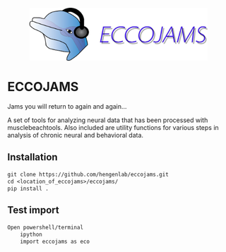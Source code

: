 <!-- ![pic1](eccojams_text_logo.png) -->
<p align="center">
  <img width="80%" src="eccojams_text_logo.png">
</p>

# ECCOJAMS

Jams you will return to again and again...

A set of tools for analyzing neural data that has
been processed with musclebeachtools.  Also included
are utility functions for various steps in analysis
of chronic neural and behavioral data.

## Installation
```
git clone https://github.com/hengenlab/eccojams.git
cd <location_of_eccojams>/eccojams/
pip install .
```

## Test import
```
Open powershell/terminal
    ipython
    import eccojams as eco
```
